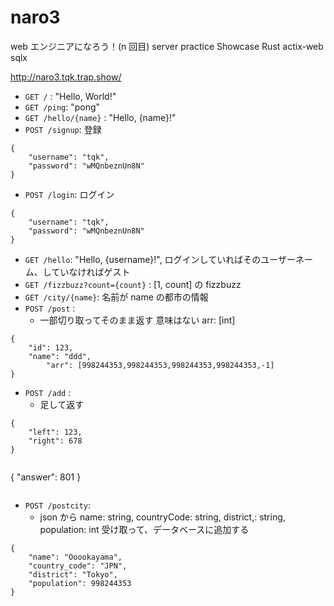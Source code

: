 # naro3

web エンジニアになろう！(n 回目)
server practice
Showcase Rust actix-web sqlx

http://naro3.tqk.trap.show/

- `GET /` : "Hello, World!"
- `GET /ping`: "pong"
- `GET /hello/{name}` : "Hello, {name}!"
- `POST /signup`: 登録
```
{
    "username": "tqk",
    "password": "wMQnbeznUn8N"
}
```
- `POST /login`: ログイン
```
{
    "username": "tqk",
    "password": "wMQnbeznUn8N"
}
```
- `GET /hello`: "Hello, {username}!", ログインしていればそのユーザーネーム、していなければゲスト
- `GET /fizzbuzz?count={count}` : [1, count] の fizzbuzz
- `GET /city/{name}`: 名前が name の都市の情報
- `POST /post` :
  - 一部切り取ってそのまま返す 意味はない arr: [int]
```
{
    "id": 123,
    "name": "ddd",
		"arr": [998244353,998244353,998244353,998244353,-1]
}
```
- `POST /add` :
  - 足して返す
```
{
    "left": 123,
    "right": 678
}
```
```
```
{
    "answer": 801
}
```
```
- `POST /postcity`:
  - json から name: string, countryCode: string, district,: string, population: int 受け取って、データベースに追加する
```
{
  	"name": "Ooookayama",
    "country_code": "JPN",
    "district": "Tokyo",
    "population": 998244353
}
```

